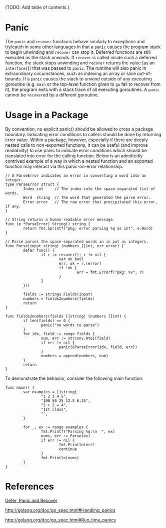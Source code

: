 (TODO: Add table of contents.)

# Panic

The ` panic ` and ` recover ` functions behave similarly to exceptions and try/catch in some other languages in that a ` panic ` causes the program stack to begin unwinding and ` recover ` can stop it.  Deferred functions are still executed as the stack unwinds.  If ` recover ` is called inside such a deferred function, the stack stops unwinding and ` recover ` returns the value (as an ` interface{ `}) that was passed to ` panic `.  The runtime will also panic in extraordinary circumstances, such as indexing an array or slice out-of-bounds.  If a ` panic ` causes the stack to unwind outside of any executing goroutine (e.g. ` main ` or the top-level function given to ` go ` fail to recover from it), the program exits with a stack trace of all executing goroutines.  A ` panic ` cannot be ` recover `ed by a different goroutine.

# Usage in a Package

By convention, no explicit panic() should be allowed to cross a package boundary.  Indicating error conditions to callers should be done by returning error value.  Within a package, however, especially if there are deeply nested calls to non-exported functions, it can be useful (and improve readability) to use panic to indicate error conditions which should be translated into error for the calling function.  Below is an admittedly contrived example of a way in which a nested function and an exported function may interact via this panic-on-error relationship.

```
// A ParseError indicates an error in converting a word into an integer.
type ParseError struct {
        Index int     // The index into the space-separated list of words.
        Word  string  // The word that generated the parse error.
        Error error   // The raw error that precipitated this error, if any.
}

// String returns a human-readable error message.
func (e *ParseError) String() string {
        return fmt.Sprintf("pkg: error parsing %q as int", e.Word)
}

// Parse parses the space-separated words in in put as integers.
func Parse(input string) (numbers []int, err error) {
        defer func() {
                if r := recover(); r != nil {
                        var ok bool
                        err, ok = r.(error)
                        if !ok {
                                err = fmt.Errorf("pkg: %v", r)
                        }
                }
        }()

        fields := strings.Fields(input)
        numbers = fields2numbers(fields)
        return
}

func fields2numbers(fields []string) (numbers []int) {
        if len(fields) == 0 {
                panic("no words to parse")
        }
        for idx, field := range fields {
                num, err := strconv.Atoi(field)
                if err != nil {
                        panic(&ParseError{idx, field, err})
                }
                numbers = append(numbers, num)
        }
        return
}
```

To demonstrate the behavior, consider the following main function:
```
func main() {
        var examples = []string{
                "1 2 3 4 5",
                "100 50 25 12.5 6.25",
                "2 + 2 = 4",
                "1st class",
                "",
        }

        for _, ex := range examples {
                fmt.Printf("Parsing %q:\n  ", ex)
                nums, err := Parse(ex)
                if err != nil {
                        fmt.Println(err)
                        continue
                }
                fmt.Println(nums)
        }
}
```

# References
[Defer, Panic and Recover](http://blog.golang.org/2010/08/defer-panic-and-recover.html)

http://golang.org/doc/go_spec.html#Handling_panics

http://golang.org/doc/go_spec.html#Run_time_panics